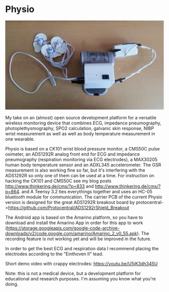 # Physio
![alt tag](https://github.com/BigCorvus/Physio/blob/master/Pics/Physio1.0.jpg)

My take on an (almost) open source development platform for a versatile wireless monitoring device that combines ECG, impedance pneumography, photoplethysmography, SPO2 calculation, galvanic skin response, NIBP wrist measurement as well as well as body temperature measurement in one wearable. 

Physio is based on a CK101 wrist blood pressure monitor, a CMS50C pulse oximeter, an ADS1292R analog front end for ECG and impedance pneumography (respiration monitoring via ECG electrodes), a MAX30205 human body temperature sensor and an ADXL345 accelerometer. The GSR measurement is also working fine so far, but it's interfering with the ADS1292R so only one of them can be used at a time. For instruction on hacking the CK101 and CMS50C see  my blog posts http://www.thinkering.de/cms/?p=833 and http://www.thinkering.de/cms/?p=864. and A Teensy 3.2 ties everythings together and uses an HC-05 bluetooth module for communication.
The carrier PCB of the current Physio version is designed for the great ADS1292R breakout board by protocentral->https://github.com/Protocentral/ADS1292rShield_Breakout

The Android app is based on the Amarino platform, so you have to download and install the Amarino App in order for this app to work (https://storage.googleapis.com/google-code-archive-downloads/v2/code.google.com/amarino/Amarino_2_v0_55.apk). The recording feature is not working yet and will be improved in the future.

In order to get the best ECG and respiration data I recommend placing the electrodes according to the "Einthoven II" lead.

Short demo video with crappy electrodes: https://youtu.be/U5jK3dh345U

Note: this is not a medical device, but a development platform for educational and research purposes. I'm assuming you know what you're doing.
